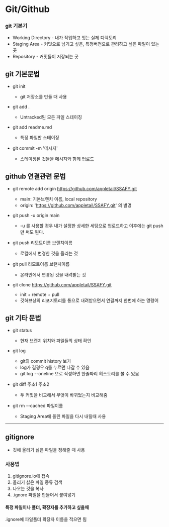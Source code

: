 # Git/Github

### git 기본기

- Working Directory - 내가 작업하고 잇는 실제 디렉토리
- Staging Area - 커밋으로 남기고 싶은, 특정버전으로 관리하고 싶은 파일이 있는 곳
- Repository - 커밋들이 저장되는 곳


## git 기본문법

- git init
  - git 저장소를 만들 때 사용 

- git add . 
  - Untracked된 모든 파일 스테이징

- git add readme.md 
  - 특정 파일만 스테이징

- git commit -m '메시지' 
  - 스테이징된 것들을 메시지와 함께 업로드


## github 연결관련 문법

- git remote add origin https://github.com/appletail/SSAFY.git
  - main: 기본브랜치 이름, local repository
  - origin: 'https://github.com/appletail/SSAFY.git' 의 별명

- git push -u origin main
  - -u 를 사용할 경우 내가 설정한 상세한 세팅으로 업로드하고 이후에는 git push만 써도 된다.

- git push 리모트이름 브랜치이름
  - 로컬에서 변경한 것을 올리는 것

- git pull 리모트이름 브랜치이름
  - 온라인에서 변경된 것을 내려받는 것

- git clone https://github.com/appletail/SSAFY.git
  - init + remote + pull
  - 깃허브상의 리포지토리를 통으로 내려받으면서 연결까지 한번에 하는 명령어


## git 기타 문법

- git status 
  - 현재 브랜치 위치와 파일들의 상태 확인

- git log
  - git의 commit history 보기
  - log가 길경우 q를 누르면 나갈 수 있음
  - git log --oneline 으로 작성하면 한줄짜리 히스토리를 볼 수 있음

- git diff 주소1 주소2
  - 두 커밋을 비교해서 무엇이 바뀌었는지 비교해줌

- git rm --cached 파일이름
  - Staging Area에 올린 파일을 다시 내릴때 사용

---

## gitignore

- 깃에 올리기 싫은 파일을 정해줄 때 사용

### 사용법
1. gitignore.io에 접속
2. 올리기 싫은 파일 종류 검색
3. 나오는 것을 복사
4. .ignore 파일을 만들어서 붙여넣기

#### 특정 파일이나 폴더, 확장자를 추가하고 싶을때
  .ignore에 파일폴더 확장자 이름을 적으면 됨